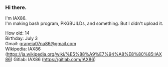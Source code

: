 ### Hi there.

<!--
**IAX86/IAX86** is a ✨ _special_ ✨ repository because its `README.md` (this file) appears on your GitHub profile.
-->
I'm IAX86.</br>
I'm making bash program,  PKGBUILDs, and something. But I didn't upload it.

How old: 14 </br>
Birthday: July 3 </br>
Gmail: grapeia07na86@gmail.com  
Wikipedia: IAX86 (https://ja.wikipedia.org/wiki/%E5%88%A9%E7%94%A8%E8%80%85:IAX86)
Gitlab: IAX86 (https://gitlab.com/IAX86)
